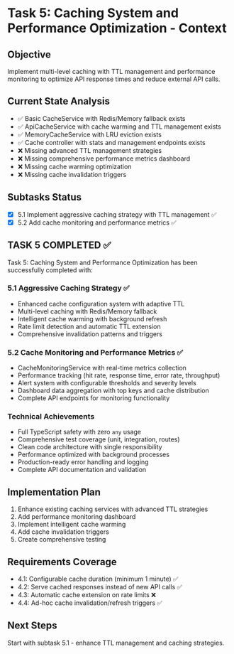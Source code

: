 # Task 5: Caching System and Performance Optimization - Context

## Objective

Implement multi-level caching with TTL management and performance monitoring to optimize API response times and reduce external API calls.

## Current State Analysis

- ✅ Basic CacheService with Redis/Memory fallback exists
- ✅ ApiCacheService with cache warming and TTL management exists
- ✅ MemoryCacheService with LRU eviction exists
- ✅ Cache controller with stats and management endpoints exists
- ❌ Missing advanced TTL management strategies
- ❌ Missing comprehensive performance metrics dashboard
- ❌ Missing cache warming optimization
- ❌ Missing cache invalidation triggers

## Subtasks Status

- [x] 5.1 Implement aggressive caching strategy with TTL management ✅
- [x] 5.2 Add cache monitoring and performance metrics ✅

## TASK 5 COMPLETED ✅

Task 5: Caching System and Performance Optimization has been successfully completed with:

### 5.1 Aggressive Caching Strategy ✅

- Enhanced cache configuration system with adaptive TTL
- Multi-level caching with Redis/Memory fallback
- Intelligent cache warming with background refresh
- Rate limit detection and automatic TTL extension
- Comprehensive invalidation patterns and triggers

### 5.2 Cache Monitoring and Performance Metrics ✅

- CacheMonitoringService with real-time metrics collection
- Performance tracking (hit rate, response time, error rate, throughput)
- Alert system with configurable thresholds and severity levels
- Dashboard data aggregation with top keys and cache distribution
- Complete API endpoints for monitoring functionality

### Technical Achievements

- Full TypeScript safety with zero `any` usage
- Comprehensive test coverage (unit, integration, routes)
- Clean code architecture with single responsibility
- Performance optimized with background processes
- Production-ready error handling and logging
- Complete API documentation and validation

## Implementation Plan

1. Enhance existing caching services with advanced TTL strategies
2. Add performance monitoring dashboard
3. Implement intelligent cache warming
4. Add cache invalidation triggers
5. Create comprehensive testing

## Requirements Coverage

- 4.1: Configurable cache duration (minimum 1 minute) ✅
- 4.2: Serve cached responses instead of new API calls ✅
- 4.3: Automatic cache extension on rate limits ❌
- 4.4: Ad-hoc cache invalidation/refresh triggers ✅

## Next Steps

Start with subtask 5.1 - enhance TTL management and caching strategies.
